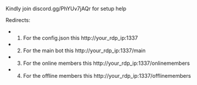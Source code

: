 Kindly join discord.gg/PhYUv7jAQr for setup help

Redirects:

- 1. For the config.json this  http://your_rdp_ip:1337
- 2. For the main bot this  http://your_rdp_ip:1337/main
- 3. For the online members this  http://your_rdp_ip:1337/onlinemembers
- 4. For the offline members this  http://your_rdp_ip:1337/offlinemembers
